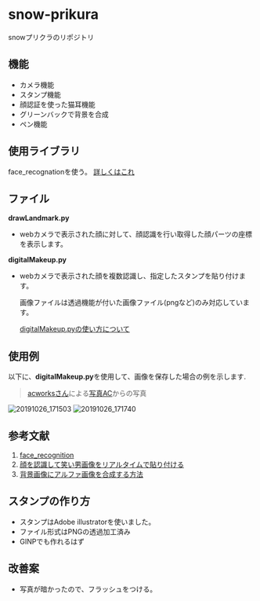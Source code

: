 # snow-prikura
snowプリクラのリポジトリ
## 機能  
* カメラ機能  
* スタンプ機能  
* 顔認証を使った猫耳機能  
* グリーンバックで背景を合成  
* ペン機能  
## 使用ライブラリ
face_recognationを使う。
[詳しくはこれ](https://qiita.com/nonbiri15/items/f95b5fb01ae38980c9ce)
## ファイル 
**drawLandmark.py**
- webカメラで表示された顔に対して、顔認識を行い取得した顔パーツの座標を表示します。
 
**digitalMakeup.py**
- webカメラで表示された顔を複数認識し、指定したスタンプを貼り付けます。
 
  画像ファイルは透過機能が付いた画像ファイル(pngなど)のみ対応しています。
   
  [digitalMakeup.pyの使い方について](/digitalMakeupDoc.md)

## 使用例
以下に、**digitalMakeup.py**を使用して、画像を保存した場合の例を示します.
 
>[acworksさん](https://www.photo-ac.com/profile/43626)による[写真AC](https://www.photo-ac.com/)からの写真
 
![20191026_171503](https://user-images.githubusercontent.com/24364250/67629854-7614e180-f8c0-11e9-96ea-b7122ffc3114.png)
![20191026_171740](https://user-images.githubusercontent.com/24364250/67629873-becc9a80-f8c0-11e9-89be-32fda7c85c52.png)
## 参考文献
1. [face_recognition](https://github.com/ageitgey/face_recognition)
2. [顔を認識して笑い男画像をリアルタイムで貼り付ける](http://rikoubou.hatenablog.com/entry/2019/05/15/172615)
3. [背景画像にアルファ画像を合成する方法](http://rikoubou.hatenablog.com/entry/2019/05/14/145503)  
## スタンプの作り方
* スタンプはAdobe illustratorを使いました。  
* ファイル形式はPNGの透過加工済み  
* GINPでも作れるはず  
## 改善案
* 写真が暗かったので、フラッシュをつける。
